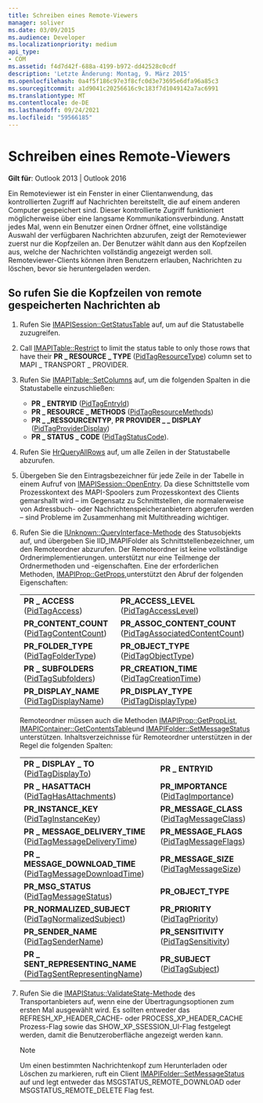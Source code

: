```yaml
---
title: Schreiben eines Remote-Viewers
manager: soliver
ms.date: 03/09/2015
ms.audience: Developer
ms.localizationpriority: medium
api_type:
- COM
ms.assetid: f4d7d42f-688a-4199-b972-dd42528c0cdf
description: 'Letzte Änderung: Montag, 9. März 2015'
ms.openlocfilehash: 0a4f5f186c97e3f8cfc0d3e73695e6dfa96a85c3
ms.sourcegitcommit: a1d9041c20256616c9c183f7d1049142a7ac6991
ms.translationtype: MT
ms.contentlocale: de-DE
ms.lasthandoff: 09/24/2021
ms.locfileid: "59566185"
---
```

# <a name="writing-a-remote-viewer"></a>Schreiben eines Remote-Viewers

**Gilt für**: Outlook 2013 | Outlook 2016 
  
Ein Remoteviewer ist ein Fenster in einer Clientanwendung, das kontrollierten Zugriff auf Nachrichten bereitstellt, die auf einem anderen Computer gespeichert sind. Dieser kontrollierte Zugriff funktioniert möglicherweise über eine langsame Kommunikationsverbindung. Anstatt jedes Mal, wenn ein Benutzer einen Ordner öffnet, eine vollständige Auswahl der verfügbaren Nachrichten abzurufen, zeigt der Remoteviewer zuerst nur die Kopfzeilen an. Der Benutzer wählt dann aus den Kopfzeilen aus, welche der Nachrichten vollständig angezeigt werden soll. Remoteviewer-Clients können ihren Benutzern erlauben, Nachrichten zu löschen, bevor sie heruntergeladen werden. 
  
## <a name="to-retrieve-the-headers-of-messages-stored-remotely"></a>So rufen Sie die Kopfzeilen von remote gespeicherten Nachrichten ab
  
1. Rufen Sie [IMAPISession::GetStatusTable](imapisession-getstatustable.md) auf, um auf die Statustabelle zuzugreifen. 
    
2. Call [IMAPITable::Restrict](imapitable-restrict.md) to limit the status table to only those rows that have their **PR \_ RESOURCE \_ TYPE** ([PidTagResourceType](pidtagresourcetype-canonical-property.md)) column set to MAPI \_ TRANSPORT \_ PROVIDER. 
    
3. Rufen Sie [IMAPITable::SetColumns](imapitable-setcolumns.md) auf, um die folgenden Spalten in die Statustabelle einzuschließen: 
   - **PR \_ ENTRYID** ([PidTagEntryId](pidtagentryid-canonical-property.md))
   - **PR \_ RESOURCE \_ METHODS** ([PidTagResourceMethods](pidtagresourcemethods-canonical-property.md))
   - **PR \_ \_RESSOURCENTYP**, **PR PROVIDER \_ \_ DISPLAY** ([PidTagProviderDisplay](pidtagproviderdisplay-canonical-property.md))
   - **PR \_ STATUS \_ CODE** ([PidTagStatusCode](pidtagstatuscode-canonical-property.md)).
    
4. Rufen Sie [HrQueryAllRows](hrqueryallrows.md) auf, um alle Zeilen in der Statustabelle abzurufen. 
    
5. Übergeben Sie den Eintragsbezeichner für jede Zeile in der Tabelle in einem Aufruf von [IMAPISession::OpenEntry](imapisession-openentry.md). Da diese Schnittstelle vom Prozesskontext des MAPI-Spoolers zum Prozesskontext des Clients gemarshallt wird – im Gegensatz zu Schnittstellen, die normalerweise von Adressbuch- oder Nachrichtenspeicheranbietern abgerufen werden – sind Probleme im Zusammenhang mit Multithreading wichtiger. 
    
6. Rufen Sie die [IUnknown::QueryInterface-Methode](https://msdn.microsoft.com/library/54d5ff80-18db-43f2-b636-f93ac053146d.aspx) des Statusobjekts auf, und übergeben Sie IID_IMAPIFolder als Schnittstellenbezeichner, um den Remoteordner abzurufen. Der Remoteordner ist keine vollständige Ordnerimplementierungen. unterstützt nur eine Teilmenge der Ordnermethoden und -eigenschaften. Eine der erforderlichen Methoden, [IMAPIProp::GetProps,](imapiprop-getprops.md)unterstützt den Abruf der folgenden Eigenschaften:
    
    |||
    |:-----|:-----|
    |**PR \_ ACCESS** ([PidTagAccess](pidtagaccess-canonical-property.md))  <br/> |**PR_ACCESS_LEVEL** ([PidTagAccessLevel](pidtagaccesslevel-canonical-property.md))  <br/> |
    |**PR_CONTENT_COUNT** ([PidTagContentCount](pidtagcontentcount-canonical-property.md))  <br/> |**PR_ASSOC_CONTENT_COUNT** ([PidTagAssociatedContentCount](pidtagassociatedcontentcount-canonical-property.md))  <br/> |
    |**PR_FOLDER_TYPE** ([PidTagFolderType](pidtagfoldertype-canonical-property.md))  <br/> |**PR_OBJECT_TYPE** ([PidTagObjectType](pidtagobjecttype-canonical-property.md))  <br/> |
    |**PR \_ SUBFOLDERS** ([PidTagSubfolders](pidtagsubfolders-canonical-property.md))  <br/> |**PR_CREATION_TIME** ([PidTagCreationTime](pidtagcreationtime-canonical-property.md))  <br/> |
    |**PR_DISPLAY_NAME** ([PidTagDisplayName](pidtagdisplayname-canonical-property.md))  <br/> |**PR_DISPLAY_TYPE** ([PidTagDisplayType](pidtagdisplaytype-canonical-property.md))  <br/> |
    
    Remoteordner müssen auch die Methoden [IMAPIProp::GetPropList](imapiprop-getproplist.md), [IMAPIContainer::GetContentsTable](imapicontainer-getcontentstable.md)und [IMAPIFolder::SetMessageStatus](imapifolder-setmessagestatus.md) unterstützen. Inhaltsverzeichnisse für Remoteordner unterstützen in der Regel die folgenden Spalten: 
        
    |||
    |:-----|:-----|
    |**PR \_ DISPLAY \_ TO** ([PidTagDisplayTo](pidtagdisplayto-canonical-property.md))  <br/> |**PR \_ ENTRYID** <br/> |
    |**PR \_ HASATTACH** ([PidTagHasAttachments](pidtaghasattachments-canonical-property.md))  <br/> |**PR_IMPORTANCE** ([PidTagImportance](pidtagimportance-canonical-property.md))  <br/> |
    |**PR_INSTANCE_KEY** ([PidTagInstanceKey](pidtaginstancekey-canonical-property.md))  <br/> |**PR_MESSAGE_CLASS** ([PidTagMessageClass](pidtagmessageclass-canonical-property.md))  <br/> |
    |**PR \_ MESSAGE_DELIVERY_TIME** ([PidTagMessageDeliveryTime](pidtagmessagedeliverytime-canonical-property.md))  <br/> |**PR_MESSAGE_FLAGS** ([PidTagMessageFlags](pidtagmessageflags-canonical-property.md))  <br/> |
    |**PR \_ MESSAGE_DOWNLOAD_TIME** ([PidTagMessageDownloadTime](pidtagmessagedownloadtime-canonical-property.md))  <br/> |**PR_MESSAGE_SIZE** ([PidTagMessageSize](pidtagmessagesize-canonical-property.md))  <br/> |
    |**PR_MSG_STATUS** ([PidTagMessageStatus](pidtagmessagestatus-canonical-property.md))  <br/> |**PR_OBJECT_TYPE** <br/> |
    |**PR_NORMALIZED_SUBJECT** ([PidTagNormalizedSubject](pidtagnormalizedsubject-canonical-property.md))  <br/> |**PR_PRIORITY** ([PidTagPriority](pidtagpriority-canonical-property.md))  <br/> |
    |**PR_SENDER_NAME** ([PidTagSenderName](pidtagsendername-canonical-property.md))  <br/> |**PR_SENSITIVITY** ([PidTagSensitivity](pidtagsensitivity-canonical-property.md))  <br/> |
    |**PR \_ SENT_REPRESENTING_NAME** ([PidTagSentRepresentingName](pidtagsentrepresentingname-canonical-property.md))  <br/> |**PR_SUBJECT** ([PidTagSubject](pidtagsubject-canonical-property.md))  <br/> |
   
7. Rufen Sie die [IMAPIStatus::ValidateState-Methode](imapistatus-validatestate.md) des Transportanbieters auf, wenn eine der Übertragungsoptionen zum ersten Mal ausgewählt wird. Es sollten entweder das REFRESH_XP_HEADER_CACHE- oder PROCESS_XP_HEADER_CACHE Prozess-Flag sowie das SHOW_XP_SSESSION_UI-Flag festgelegt werden, damit die Benutzeroberfläche angezeigt werden kann. 
    
   > [!NOTE]
   > Um einen bestimmten Nachrichtenkopf zum Herunterladen oder Löschen zu markieren, ruft ein Client [IMAPIFolder::SetMessageStatus](imapifolder-setmessagestatus.md) auf und legt entweder das MSGSTATUS_REMOTE_DOWNLOAD oder MSGSTATUS_REMOTE_DELETE Flag fest. 
  

